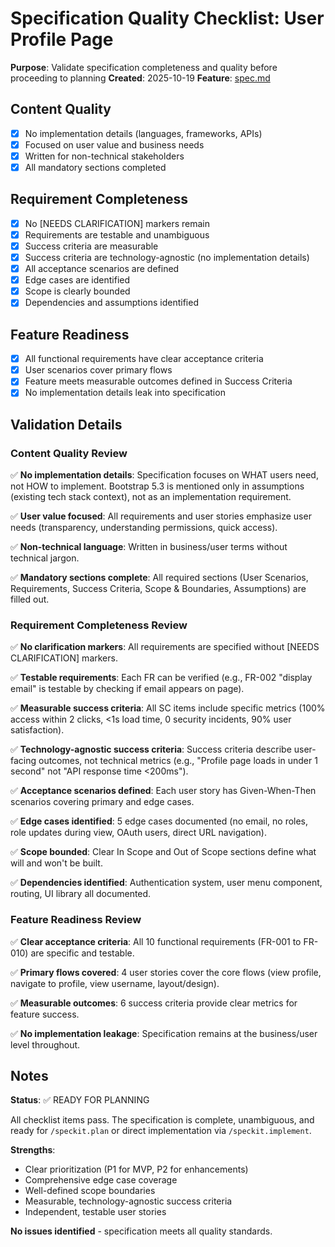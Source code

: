 # Specification Quality Checklist: User Profile Page

**Purpose**: Validate specification completeness and quality before proceeding to planning
**Created**: 2025-10-19
**Feature**: [spec.md](../spec.md)

## Content Quality

- [x] No implementation details (languages, frameworks, APIs)
- [x] Focused on user value and business needs
- [x] Written for non-technical stakeholders
- [x] All mandatory sections completed

## Requirement Completeness

- [x] No [NEEDS CLARIFICATION] markers remain
- [x] Requirements are testable and unambiguous
- [x] Success criteria are measurable
- [x] Success criteria are technology-agnostic (no implementation details)
- [x] All acceptance scenarios are defined
- [x] Edge cases are identified
- [x] Scope is clearly bounded
- [x] Dependencies and assumptions identified

## Feature Readiness

- [x] All functional requirements have clear acceptance criteria
- [x] User scenarios cover primary flows
- [x] Feature meets measurable outcomes defined in Success Criteria
- [x] No implementation details leak into specification

## Validation Details

### Content Quality Review

✅ **No implementation details**: Specification focuses on WHAT users need, not HOW to implement. Bootstrap 5.3 is mentioned only in assumptions (existing tech stack context), not as an implementation requirement.

✅ **User value focused**: All requirements and user stories emphasize user needs (transparency, understanding permissions, quick access).

✅ **Non-technical language**: Written in business/user terms without technical jargon.

✅ **Mandatory sections complete**: All required sections (User Scenarios, Requirements, Success Criteria, Scope & Boundaries, Assumptions) are filled out.

### Requirement Completeness Review

✅ **No clarification markers**: All requirements are specified without [NEEDS CLARIFICATION] markers.

✅ **Testable requirements**: Each FR can be verified (e.g., FR-002 "display email" is testable by checking if email appears on page).

✅ **Measurable success criteria**: All SC items include specific metrics (100% access within 2 clicks, <1s load time, 0 security incidents, 90% user satisfaction).

✅ **Technology-agnostic success criteria**: Success criteria describe user-facing outcomes, not technical metrics (e.g., "Profile page loads in under 1 second" not "API response time <200ms").

✅ **Acceptance scenarios defined**: Each user story has Given-When-Then scenarios covering primary and edge cases.

✅ **Edge cases identified**: 5 edge cases documented (no email, no roles, role updates during view, OAuth users, direct URL navigation).

✅ **Scope bounded**: Clear In Scope and Out of Scope sections define what will and won't be built.

✅ **Dependencies identified**: Authentication system, user menu component, routing, UI library all documented.

### Feature Readiness Review

✅ **Clear acceptance criteria**: All 10 functional requirements (FR-001 to FR-010) are specific and testable.

✅ **Primary flows covered**: 4 user stories cover the core flows (view profile, navigate to profile, view username, layout/design).

✅ **Measurable outcomes**: 6 success criteria provide clear metrics for feature success.

✅ **No implementation leakage**: Specification remains at the business/user level throughout.

## Notes

**Status**: ✅ READY FOR PLANNING

All checklist items pass. The specification is complete, unambiguous, and ready for `/speckit.plan` or direct implementation via `/speckit.implement`.

**Strengths**:
- Clear prioritization (P1 for MVP, P2 for enhancements)
- Comprehensive edge case coverage
- Well-defined scope boundaries
- Measurable, technology-agnostic success criteria
- Independent, testable user stories

**No issues identified** - specification meets all quality standards.
